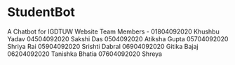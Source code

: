 # StudentBot
A Chatbot for IGDTUW Website
Team Members - 
01804092020 Khushbu Yadav
04504092020 Sakshi Das
0504092020   Atiksha Gupta
05704092020 Shriya Rai
05904092020 Srishti Dabral
06904092020 Gitika Bajaj
06204092020 Tanishka Bhatia
07604092020 Shreya
